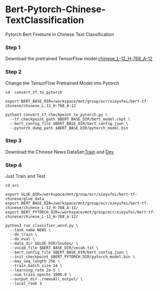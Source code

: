 # Bert-Pytorch-Chinese-TextClassification
Pytorch Bert Finetune in Chinese Text Classification

### Step 1

Download the pretrained TensorFlow model:[chinese_L-12_H-768_A-12](https://storage.googleapis.com/bert_models/2018_11_03/chinese_L-12_H-768_A-12.zip)

### Step 2

Change the TensorFlow Pretrained Model into Pytorch

```shell
cd  convert_tf_to_pytorch
```

```shell
export BERT_BASE_DIR=/workspace/mnt/group/ocr/xieyufei/bert-tf-chinese/chinese_L-12_H-768_A-12

python3 convert_tf_checkpoint_to_pytorch.py \
  --tf_checkpoint_path $BERT_BASE_DIR/bert_model.ckpt \
  --bert_config_file $BERT_BASE_DIR/bert_config.json \
  --pytorch_dump_path $BERT_BASE_DIR/pytorch_model.bin
```

### Step 3

Download the Chinese News DataSet:[Train](https://pan.baidu.com/s/15rkzx-YRbP5XRNeapzYWLw) and [Dev](https://pan.baidu.com/s/1HuYTacgAQFqGAJ8FYXNqOw) 

### Step 4

Just Train and Test

```shell
cd src
```

```shell
export GLUE_DIR=/workspace/mnt/group/ocr/xieyufei/bert-tf-chinese/glue_data
export BERT_BASE_DIR=/workspace/mnt/group/ocr/xieyufei/bert-tf-chinese/chinese_L-12_H-768_A-12/
export BERT_PYTORCH_DIR=/workspace/mnt/group/ocr/xieyufei/bert-tf-chinese/chinese_L-12_H-768_A-12/

python3 run_classifier_word.py \
  --task_name NEWS \
  --do_train \
  --do_eval \
  --data_dir $GLUE_DIR/SouGou/ \
  --vocab_file $BERT_BASE_DIR/vocab.txt \
  --bert_config_file $BERT_BASE_DIR/bert_config.json \
  --init_checkpoint $BERT_PYTORCH_DIR/pytorch_model.bin \
  --max_seq_length 256 \
  --train_batch_size 24 \
  --learning_rate 2e-5 \
  --num_train_epochs 1000.0 \
  --output_dir ./newsAll_output/ \
  --local_rank 3
```



